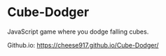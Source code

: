 # Cube-Dodger
JavaScript game where you dodge falling cubes. 

Github.io: https://cheese917.github.io/Cube-Dodger/
